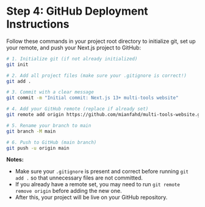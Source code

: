 # Step 4: GitHub Deployment Instructions

Follow these commands in your project root directory to initialize git, set up your remote, and push your Next.js project to GitHub:

```sh
# 1. Initialize git (if not already initialized)
git init

# 2. Add all project files (make sure your .gitignore is correct!)
git add .

# 3. Commit with a clear message
git commit -m "Initial commit: Next.js 13+ multi-tools website"

# 4. Add your GitHub remote (replace if already set)
git remote add origin https://github.com/mianfahd/multi-tools-website.git

# 5. Rename your branch to main
git branch -M main

# 6. Push to GitHub (main branch)
git push -u origin main
```

**Notes:**
- Make sure your `.gitignore` is present and correct before running `git add .` so that unnecessary files are not committed.
- If you already have a remote set, you may need to run `git remote remove origin` before adding the new one.
- After this, your project will be live on your GitHub repository.
